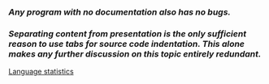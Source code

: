 ### _Any program with no documentation also has no bugs._

### _Separating content from presentation is the only sufficient reason to use tabs for source code indentation. This alone makes any further discussion on this topic entirely redundant._

[Language statistics](https://github-readme-stats.vercel.app/api/top-langs/?username=mikobartnicki&langs_count=20)
